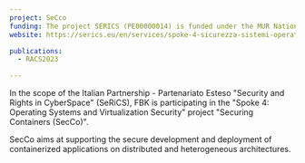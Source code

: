 ```yaml
---
project: SeCco
funding: The project SERICS (PE00000014) is funded under the MUR National Recovery and Resilience Plan funded by the European Union --- NextGenerationEU
website: https://serics.eu/en/services/spoke-4-sicurezza-sistemi-operativi-virtualizzazione/

publications:
  - RACS2023

---
```

In the scope of the Italian Partnership - Partenariato Esteso "Security and Rights in CyberSpace" (SeRiCS), FBK is participating in the "Spoke 4: Operating Systems and Virtualization Security" project "Securing Containers (SecCo)".

SecCo aims at supporting the secure development and deployment of containerized applications on distributed and heterogeneous architectures.
